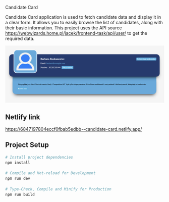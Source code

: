 
Candidate Card

Candidate Card application is used to fetch candidate data and display it in a clear form. It allows you to easily browse the list of candidates, along with their basic information. This project uses the API source https://webwizards.home.pl/jacek/frontend-task/api/user/ to get the required data.

![image alt](assets/img/app-view.png)


## Netlify link

https://6847197804eccf0fbab5edbb--candidate-card.netlify.app/


## Project Setup

```bash
# Install project dependencies
npm install

# Compile and Hot-reload for Development
npm run dev

# Type-Check, Compile and Minify for Production
npm run build 
```
